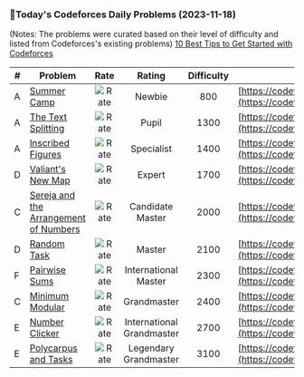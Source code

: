 ### 🌟Today's Codeforces Daily Problems (2023-11-18)
(Notes: The problems were curated based on their level of difficulty and listed from Codeforces's existing problems)
[10 Best Tips to Get Started with Codeforces](https://github.com/ika9810/Codeforces-Daily-Problems/blob/main/10%20Best%20Tips%20to%20Get%20Started%20with%20Codeforces.md)

| # | Problem | Rate| Rating | Difficulty | Contest |
|---| ----- | :--------: | :----------: | :----------: | ---------- |
|A|[Summer Camp](https://codeforces.com/contest/672/problem/A)|![Rate](https://img.shields.io/badge/Newbie-800-lightgrey)|Newbie|800|[https://codeforces.com/contest/672](https://codeforces.com/contest/672)|
|A|[The Text Splitting](https://codeforces.com/contest/612/problem/A)|![Rate](https://img.shields.io/badge/Pupil-1300-brightgreen)|Pupil|1300|[https://codeforces.com/contest/612](https://codeforces.com/contest/612)|
|A|[Inscribed Figures](https://codeforces.com/contest/1156/problem/A)|![Rate](https://img.shields.io/badge/Specialist-1400-9cf)|Specialist|1400|[https://codeforces.com/contest/1156](https://codeforces.com/contest/1156)|
|D|[Valiant's New Map](https://codeforces.com/contest/1731/problem/D)|![Rate](https://img.shields.io/badge/Expert-1700-blue)|Expert|1700|[https://codeforces.com/contest/1731](https://codeforces.com/contest/1731)|
|C|[Sereja and the Arrangement of Numbers](https://codeforces.com/contest/367/problem/C)|![Rate](https://img.shields.io/badge/Candidate%20Master-2000-blueviolet)|Candidate Master|2000|[https://codeforces.com/contest/367](https://codeforces.com/contest/367)|
|D|[Random Task](https://codeforces.com/contest/431/problem/D)|![Rate](https://img.shields.io/badge/Master-2100-orange)|Master|2100|[https://codeforces.com/contest/431](https://codeforces.com/contest/431)|
|F|[Pairwise Sums](https://codeforces.com/contest/470/problem/F)|![Rate](https://img.shields.io/badge/International%20Master-2300-orange)|International Master|2300|[https://codeforces.com/contest/470](https://codeforces.com/contest/470)|
|C|[Minimum Modular](https://codeforces.com/contest/303/problem/C)|![Rate](https://img.shields.io/badge/Grandmaster-2400-red)|Grandmaster|2400|[https://codeforces.com/contest/303](https://codeforces.com/contest/303)|
|E|[Number Clicker](https://codeforces.com/contest/995/problem/E)|![Rate](https://img.shields.io/badge/International%20Grandmaster-2700-red)|International Grandmaster|2700|[https://codeforces.com/contest/995](https://codeforces.com/contest/995)|
|E|[Polycarpus and Tasks](https://codeforces.com/contest/164/problem/E)|![Rate](https://img.shields.io/badge/Legendary%20Grandmaster-3100-red)|Legendary Grandmaster|3100|[https://codeforces.com/contest/164](https://codeforces.com/contest/164)|
